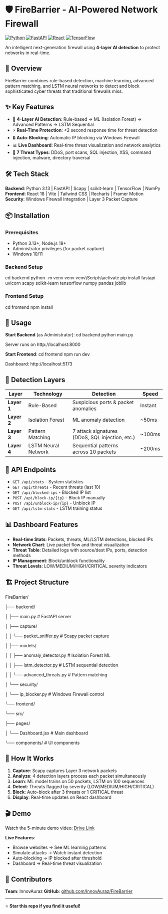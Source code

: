 # 🛡️ FireBarrier - AI-Powered Network Firewall

[![Python](https://img.shields.io/badge/Python-3.13-blue.svg)](https://www.python.org/) [![FastAPI](https://img.shields.io/badge/FastAPI-0.115-green.svg)](https://fastapi.tiangolo.com/) [![React](https://img.shields.io/badge/React-18.3-61DAFB.svg)](https://reactjs.org/) [![TensorFlow](https://img.shields.io/badge/TensorFlow-2.20-orange.svg)](https://www.tensorflow.org/)

An intelligent next-generation firewall using **4-layer AI detection** to protect networks in real-time.

## 🎯 Overview

FireBarrier combines rule-based detection, machine learning, advanced pattern matching, and LSTM neural networks to detect and block sophisticated cyber threats that traditional firewalls miss.

## ✨ Key Features

- 🧠 **4-Layer AI Detection**: Rule-based → ML (Isolation Forest) → Advanced Patterns → LSTM Sequential
- ⚡ **Real-Time Protection**: <2 second response time for threat detection
- 🔒 **Auto-Blocking**: Automatic IP blocking via Windows Firewall
- 📊 **Live Dashboard**: Real-time threat visualization and network analytics
- 🎯 **7 Threat Types**: DDoS, port scans, SQL injection, XSS, command injection, malware, directory traversal

## 🛠️ Tech Stack

**Backend**: Python 3.13 | FastAPI | Scapy | scikit-learn | TensorFlow | NumPy  
**Frontend**: React 18 | Vite | Tailwind CSS | Recharts | Framer Motion  
**Security**: Windows Firewall Integration | Layer 3 Packet Capture

## 📦 Installation

### Prerequisites
- Python 3.13+, Node.js 18+
- Administrator privileges (for packet capture)
- Windows 10/11

### Backend Setup
cd backend
python -m venv venv
venv\Scripts\activate
pip install fastapi uvicorn scapy scikit-learn tensorflow numpy pandas joblib

### Frontend Setup
cd frontend
npm install


## 🚀 Usage

**Start Backend** (as Administrator):
cd backend
python main.py

Server runs on http://localhost:8000

**Start Frontend**:
cd frontend
npm run dev

Dashboard: http://localhost:5173

## 🎯 Detection Layers

| Layer | Technology | Detection | Speed |
|-------|-----------|-----------|-------|
| **Layer 1** | Rule-Based | Suspicious ports & packet anomalies | Instant |
| **Layer 2** | Isolation Forest | ML anomaly detection | ~50ms |
| **Layer 3** | Pattern Matching | 7 attack signatures (DDoS, SQL injection, etc.) | ~100ms |
| **Layer 4** | LSTM Neural Network | Sequential patterns across 10 packets | ~200ms |

## 📡 API Endpoints

- `GET /api/stats` - System statistics
- `GET /api/threats` - Recent threats (last 10)
- `GET /api/blocked-ips` - Blocked IP list
- `POST /api/block-ip/{ip}` - Block IP manually
- `POST /api/unblock-ip/{ip}` - Unblock IP
- `GET /api/lstm-stats` - LSTM training status

## 📊 Dashboard Features

- **Real-time Stats**: Packets, threats, ML/LSTM detections, blocked IPs
- **Network Chart**: Live packet flow and threat visualization
- **Threat Table**: Detailed logs with source/dest IPs, ports, detection methods
- **IP Management**: Block/unblock functionality
- **Threat Levels**: LOW/MEDIUM/HIGH/CRITICAL severity indicators

## 🏗️ Project Structure

FireBarrier/

├── backend/

│ ├── main.py # FastAPI server

│ ├── capture/

│ │ └── packet_sniffer.py # Scapy packet capture

│ ├── models/

│ │ ├── anomaly_detector.py # Isolation Forest ML

│ │ ├── lstm_detector.py # LSTM sequential detection

│ │ └── advanced_threats.py # Pattern matching

│ └── security/

│ └── ip_blocker.py # Windows Firewall control

└── frontend/

└── src/

├── pages/

│ └── Dashboard.jsx # Main dashboard

└── components/ # UI components

## 🧠 How It Works

1. **Capture**: Scapy captures Layer 3 network packets
2. **Analyze**: 4 detection layers process each packet simultaneously
3. **Learn**: ML model trains on 50 packets, LSTM on 100 sequences
4. **Detect**: Threats flagged by severity (LOW/MEDIUM/HIGH/CRITICAL)
5. **Block**: Auto-block after 3 threats or 1 CRITICAL threat
6. **Display**: Real-time updates on React dashboard

## 🎬 Demo

Watch the 5-minute demo video: [Drive Link](https://drive.google.com/drive/folders/1DQS5uOHJcRjr-oMLiVm0tMIS4FhkNxEH)

**Live Features**:
- Browse websites → See ML learning patterns
- Simulate attacks → Watch instant detection
- Auto-blocking → IP blocked after threshold
- Dashboard → Real-time threat visualization

## 👥 Contributors

**Team**: InnovAuraz
**GitHub**: [github.com/InnovAuraz/FireBarrier](https://www.github.com/InnovAuraz/FireBarrier)

---

⭐ **Star this repo if you find it useful!**
